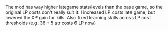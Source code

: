 The mod has way higher lategame stats/levels than the base game, so the original LP costs don't really suit it. I increased LP costs late game, but lowered the XP gain for kills. Also fixed learning skills across LP cost thresholds (e.g. 36 + 5 str costs 6 LP now)